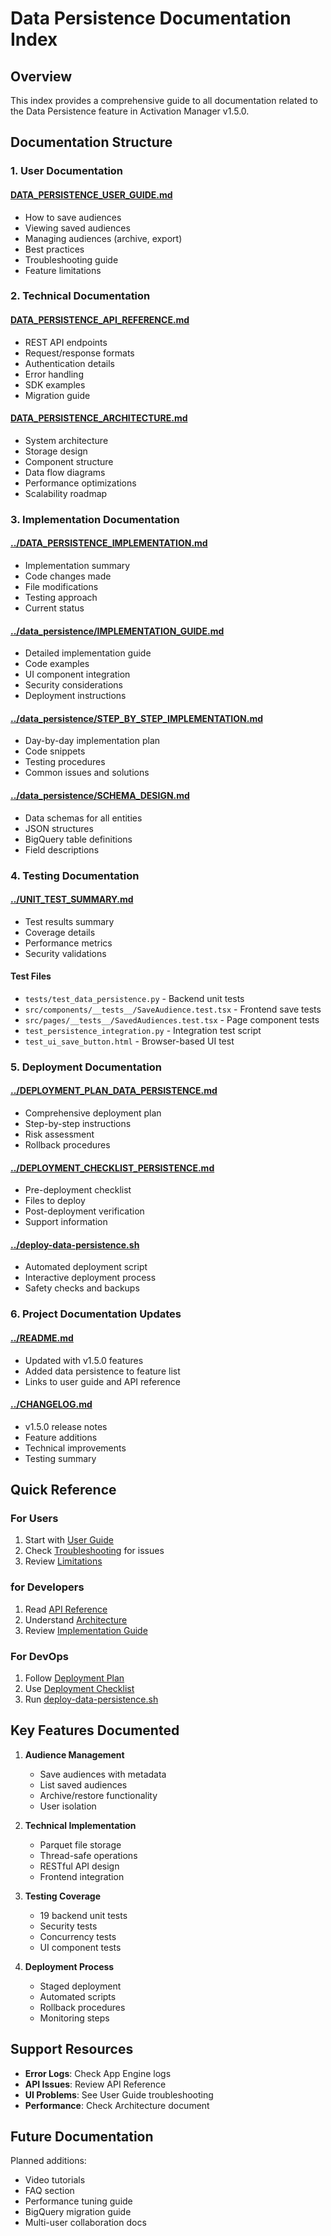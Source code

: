 # Data Persistence Documentation Index

## Overview

This index provides a comprehensive guide to all documentation related to the Data Persistence feature in Activation Manager v1.5.0.

## Documentation Structure

### 1. User Documentation

#### [DATA_PERSISTENCE_USER_GUIDE.md](./DATA_PERSISTENCE_USER_GUIDE.md)
- How to save audiences
- Viewing saved audiences  
- Managing audiences (archive, export)
- Best practices
- Troubleshooting guide
- Feature limitations

### 2. Technical Documentation

#### [DATA_PERSISTENCE_API_REFERENCE.md](./DATA_PERSISTENCE_API_REFERENCE.md)
- REST API endpoints
- Request/response formats
- Authentication details
- Error handling
- SDK examples
- Migration guide

#### [DATA_PERSISTENCE_ARCHITECTURE.md](./DATA_PERSISTENCE_ARCHITECTURE.md)
- System architecture
- Storage design
- Component structure
- Data flow diagrams
- Performance optimizations
- Scalability roadmap

### 3. Implementation Documentation

#### [../DATA_PERSISTENCE_IMPLEMENTATION.md](../DATA_PERSISTENCE_IMPLEMENTATION.md)
- Implementation summary
- Code changes made
- File modifications
- Testing approach
- Current status

#### [../data_persistence/IMPLEMENTATION_GUIDE.md](../data_persistence/IMPLEMENTATION_GUIDE.md)
- Detailed implementation guide
- Code examples
- UI component integration
- Security considerations
- Deployment instructions

#### [../data_persistence/STEP_BY_STEP_IMPLEMENTATION.md](../data_persistence/STEP_BY_STEP_IMPLEMENTATION.md)
- Day-by-day implementation plan
- Code snippets
- Testing procedures
- Common issues and solutions

#### [../data_persistence/SCHEMA_DESIGN.md](../data_persistence/SCHEMA_DESIGN.md)
- Data schemas for all entities
- JSON structures
- BigQuery table definitions
- Field descriptions

### 4. Testing Documentation

#### [../UNIT_TEST_SUMMARY.md](../UNIT_TEST_SUMMARY.md)
- Test results summary
- Coverage details
- Performance metrics
- Security validations

#### Test Files
- `tests/test_data_persistence.py` - Backend unit tests
- `src/components/__tests__/SaveAudience.test.tsx` - Frontend save tests
- `src/pages/__tests__/SavedAudiences.test.tsx` - Page component tests
- `test_persistence_integration.py` - Integration test script
- `test_ui_save_button.html` - Browser-based UI test

### 5. Deployment Documentation

#### [../DEPLOYMENT_PLAN_DATA_PERSISTENCE.md](../DEPLOYMENT_PLAN_DATA_PERSISTENCE.md)
- Comprehensive deployment plan
- Step-by-step instructions
- Risk assessment
- Rollback procedures

#### [../DEPLOYMENT_CHECKLIST_PERSISTENCE.md](../DEPLOYMENT_CHECKLIST_PERSISTENCE.md)
- Pre-deployment checklist
- Files to deploy
- Post-deployment verification
- Support information

#### [../deploy-data-persistence.sh](../deploy-data-persistence.sh)
- Automated deployment script
- Interactive deployment process
- Safety checks and backups

### 6. Project Documentation Updates

#### [../README.md](../README.md)
- Updated with v1.5.0 features
- Added data persistence to feature list
- Links to user guide and API reference

#### [../CHANGELOG.md](../CHANGELOG.md)
- v1.5.0 release notes
- Feature additions
- Technical improvements
- Testing summary

## Quick Reference

### For Users
1. Start with [User Guide](./DATA_PERSISTENCE_USER_GUIDE.md)
2. Check [Troubleshooting](./DATA_PERSISTENCE_USER_GUIDE.md#troubleshooting) for issues
3. Review [Limitations](./DATA_PERSISTENCE_USER_GUIDE.md#limitations)

### for Developers
1. Read [API Reference](./DATA_PERSISTENCE_API_REFERENCE.md)
2. Understand [Architecture](./DATA_PERSISTENCE_ARCHITECTURE.md)
3. Review [Implementation Guide](../data_persistence/IMPLEMENTATION_GUIDE.md)

### For DevOps
1. Follow [Deployment Plan](../DEPLOYMENT_PLAN_DATA_PERSISTENCE.md)
2. Use [Deployment Checklist](../DEPLOYMENT_CHECKLIST_PERSISTENCE.md)
3. Run [deploy-data-persistence.sh](../deploy-data-persistence.sh)

## Key Features Documented

1. **Audience Management**
   - Save audiences with metadata
   - List saved audiences
   - Archive/restore functionality
   - User isolation

2. **Technical Implementation**
   - Parquet file storage
   - Thread-safe operations
   - RESTful API design
   - Frontend integration

3. **Testing Coverage**
   - 19 backend unit tests
   - Security tests
   - Concurrency tests
   - UI component tests

4. **Deployment Process**
   - Staged deployment
   - Automated scripts
   - Rollback procedures
   - Monitoring steps

## Support Resources

- **Error Logs**: Check App Engine logs
- **API Issues**: Review API Reference
- **UI Problems**: See User Guide troubleshooting
- **Performance**: Check Architecture document

## Future Documentation

Planned additions:
- Video tutorials
- FAQ section
- Performance tuning guide
- BigQuery migration guide
- Multi-user collaboration docs